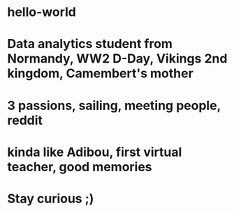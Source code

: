 # hello-world
# Data analytics student from Normandy, WW2 D-Day, Vikings 2nd kingdom, Camembert's mother
# 3 passions, sailing, meeting people, reddit
# kinda like Adibou, first virtual teacher, good memories
# Stay curious ;)
